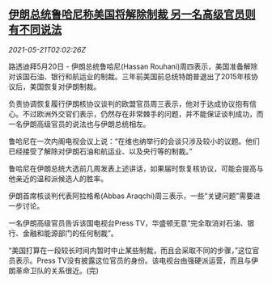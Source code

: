 <!--1621564262000-->
[伊朗总统鲁哈尼称美国将解除制裁 另一名高级官员则有不同说法](https://cn.reuters.com/article/iran-usa-sanctios-0520-thur-idCNKCS2D2063)
------

<div><i>2021-05-21T02:02:26Z</i></div><p>路透迪拜5月20日 - 伊朗总统鲁哈尼(Hassan Rouhani)周四表示，美国准备解除对该国石油、银行和航运业的制裁。三年前美国前总统特朗普退出了2015年核协议后，美国恢复对伊朗制裁。</p><p>负责协调恢复履行伊朗核协议谈判的欧盟官员周三表示，他对于达成协议抱有信心。不过欧洲外交官们表示，仍然存在非常棘手的问题，并不能保证谈判成功，而一名伊朗高级官员的说法也与伊朗总统相左。</p><p>鲁哈尼在一次内阁电视会议上说：“在维也纳举行的会谈只涉及较小的议题。他们已经接受了解除对伊朗石油和航运业、以及央行等的制裁。”</p><p>鲁哈尼在伊朗总统大选前几周发表上述讲话，如果届时恢复核协议，可能会提高与他亲近的温和派候选人的胜率。</p><p>伊朗首席核谈判代表阿拉格希(Abbas Araqchi)周三表示，一些“关键问题”需要进一步讨论。</p><p>一名伊朗高级官员告诉该国电视台Press TV，华盛顿无意“完全取消对石油、银行、金融和能源部门的任何制裁”。</p><p>“美国打算在一段较长时间内暂时中止某些制裁，而且会采取不同的步骤，”这位官员表示。Press TV没有披露这位官员的身份。该电视台由强硬派运营，而且与伊朗革命卫队的关系很近。(完)</p>
